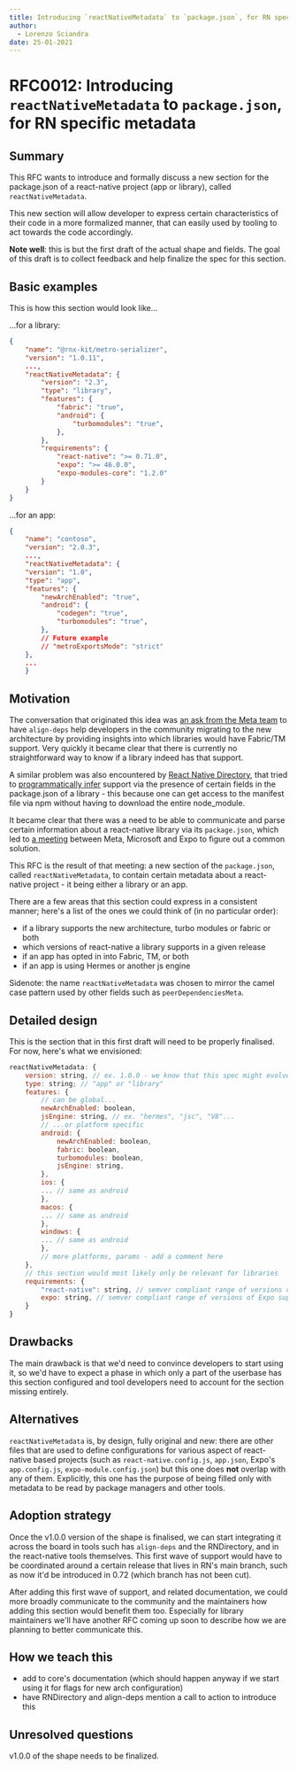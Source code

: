 ```yaml
---
title: Introducing `reactNativeMetadata` to `package.json`, for RN specific metadata
author:
  - Lorenzo Sciandra
date: 25-01-2021
---
```


# RFC0012: Introducing `reactNativeMetadata` to `package.json`, for RN specific metadata

## Summary

This RFC wants to introduce and formally discuss a new section for the package.json of a react-native project (app or library), called `reactNativeMetadata`.

This new section will allow developer to express certain characteristics of their code in a more formalized manner, that can easily used by tooling to act towards the code accordingly.

**Note well**: this is but the first draft of the actual shape and fields. The goal of this draft is to collect feedback and help finalize the spec for this section.

## Basic examples

This is how this section would look like...

...for a library:

```json
{
    "name": "@rnx-kit/metro-serializer",
    "version": "1.0.11",
    ...,
    "reactNativeMetadata": {
        "version": "2.3",
        "type": "library",
        "features": {
            "fabric": "true",
            "android": {
                "turbomodules": "true",
            },
        },
        "requirements": {
            "react-native": ">= 0.71.0",
            "expo": ">= 46.0.0",
            "expo-modules-core": "1.2.0"
        }
    }
}
```

...for an app:

```json
{
    "name": "contoso",
    "version": "2.0.3",
    ...,
    "reactNativeMetadata": {
    "version": "1.0",
    "type": "app",
    "features": {
        "newArchEnabled": "true",
        "android": {
            "codegen": "true",
            "turbomodules": "true",
        },
        // Future example
        // "metroExportsMode": "strict"
    },
    ...
    }
```

## Motivation

The conversation that originated this idea was [an ask from the Meta team](https://github.com/microsoft/rnx-kit/issues/1863) to have `align-deps` help developers in the community migrating to the new architecture by providing insights into which libraries would have Fabric/TM support. Very quickly it became clear that there is currently no straightforward way to know if a library indeed has that support.

A similar problem was also encountered by [React Native Directory](https://reactnative.directory/), that tried to [programmatically infer](https://github.com/react-native-community/directory/pull/870) support via the presence of certain fields in the package.json of a library - this because one can get access to the manifest file via npm without having to download the entire node_module.

It became clear that there was a need to be able to communicate and parse certain information about a react-native library via its `package.json`, which led to [a meeting](https://github.com/microsoft/rnx-kit/discussions/2125) between Meta, Microsoft and Expo to figure out a common solution.

This RFC is the result of that meeting: a new section of the `package.json`, called `reactNativeMetadata`, to contain certain metadata about a react-native project - it being either a library or an app.

There are a few areas that this section could express in a consistent manner; here's a list of the ones we could think of (in no particular order):

- if a library supports the new architecture, turbo modules or fabric or both
- which versions of react-native a library supports in a given release
- if an app has opted in into Fabric, TM, or both
- if an app is using Hermes or another js engine

Sidenote: the name `reactNativeMetadata` was chosen to mirror the camel case pattern used by other fields such as `peerDependenciesMeta`.

## Detailed design

This is the section that in this first draft will need to be properly finalised. For now, here's what we envisioned:

```js
reactNativeMetadata: {
    version: string, // ex. 1.0.0 - we know that this spec might evolve in the future
    type: string; // "app" or "library"
    features: {
        // can be global...
        newArchEnabled: boolean,
        jsEngine: string, // ex. "hermes", "jsc", "V8"...
        // ...or platform specific
        android: {
            newArchEnabled: boolean,
            fabric: boolean,
            turbomodules: boolean,
            jsEngine: string,
        },
        ios: {
        ... // same as android
        },
        macos: {
        ... // same as android
        },
        windows: {
        ... // same as android
        },
        // more platforms, params - add a comment here
    },
    // this section would most likely only be relevant for libraries
    requirements: {
        "react-native": string, // semver compliant range of versions of RN supported
        expo: string, // semver compliant range of versions of Expo supported (if any)
    }
}
```

## Drawbacks

The main drawback is that we'd need to convince developers to start using it, so we'd have to expect a phase in which only a part of the userbase has this section configured and tool developers need to account for the section missing entirely.

## Alternatives

`reactNativeMetadata` is, by design, fully original and new: there are other files that are used to define configurations for various aspect of react-native based projects (such as `react-native.config.js`, `app.json`, Expo's `app.config.js`, `expo-module.config.json`) but this one does **not** overlap with any of them. Explicitly, this one has the purpose of being filled only with metadata to be read by package managers and other tools.

## Adoption strategy

Once the v1.0.0 version of the shape is finalised, we can start integrating it across the board in tools such has `align-deps` and the RNDirectory, and in the react-native tools themselves. This first wave of support would have to be coordinated around a certain release that lives in RN's main branch, such as now it'd be introduced in 0.72 (which branch has not been cut).

After adding this first wave of support, and related documentation, we could more broadly communicate to the community and the maintainers how adding this section would benefit them too. Especially for library maintainers we'll have another RFC coming up soon to describe how we are planning to better communicate this.

## How we teach this

- add to core's documentation (which should happen anyway if we start using it for flags for new arch configuration)
- have RNDirectory and align-deps mention a call to action to introduce this

## Unresolved questions

v1.0.0 of the shape needs to be finalized.
